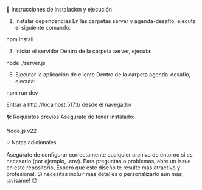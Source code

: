 🚀 Instrucciones de instalación y ejecución
1. Instalar dependencias
En las carpetas server y agenda-desafio, ejecuta el siguiente comando:

npm install

3. Iniciar el servidor
Dentro de la carpeta server, ejecuta:

node ./server.js  

3. Ejecutar la aplicación de cliente
Dentro de la carpeta agenda-desafio, ejecuta:

npm run dev

Entrar a http://localhost:5173/ desde el navegador

🛠️ Requisitos previos
Asegúrate de tener instalado:

Node.js v22


💡 Notas adicionales

Asegúrate de configurar correctamente cualquier archivo de entorno si es necesario (por ejemplo, .env).
Para preguntas o problemas, abre un issue en este repositorio.
Espero que este diseño te resulte más atractivo y profesional. Si necesitas incluir más detalles o personalizarlo aún más, ¡avísame! 😊
